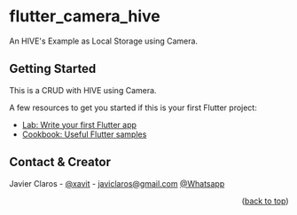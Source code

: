 # flutter_camera_hive

An HIVE's Example as Local Storage using Camera.

## Getting Started

This is a CRUD with HIVE using Camera.

A few resources to get you started if this is your first Flutter project:

- [Lab: Write your first Flutter app](https://docs.flutter.dev/get-started/codelab)
- [Cookbook: Useful Flutter samples](https://docs.flutter.dev/cookbook)

<!-- CONTACT -->

## Contact & Creator

Javier Claros - [@xavit](https://twitter.com/xavit) - javiclaros@gmail.com [@Whatsapp](https://wa.me/59170598806)

<p align="right">(<a href="#top">back to top</a>)</p>
